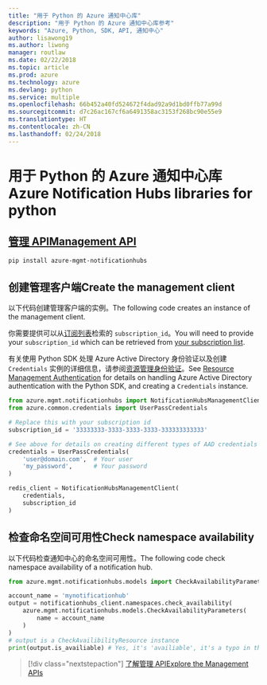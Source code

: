 ```yaml
---
title: "用于 Python 的 Azure 通知中心库"
description: "用于 Python 的 Azure 通知中心库参考"
keywords: "Azure, Python, SDK, API, 通知中心"
author: lisawong19
ms.author: liwong
manager: routlaw
ms.date: 02/22/2018
ms.topic: article
ms.prod: azure
ms.technology: azure
ms.devlang: python
ms.service: multiple
ms.openlocfilehash: 66b452a40fd524672f4dad92a9d1bd0ffb77a99d
ms.sourcegitcommit: d7c26ac167cf6a6491358ac3153f268bc90e55e9
ms.translationtype: HT
ms.contentlocale: zh-CN
ms.lasthandoff: 02/24/2018
---
```

# <a name="azure-notification-hubs-libraries-for-python"></a><span data-ttu-id="e6b71-104">用于 Python 的 Azure 通知中心库</span><span class="sxs-lookup"><span data-stu-id="e6b71-104">Azure Notification Hubs libraries for python</span></span>

## <a name="management-apipythonapioverviewazurenotificationhubsmanagement"></a>[<span data-ttu-id="e6b71-105">管理 API</span><span class="sxs-lookup"><span data-stu-id="e6b71-105">Management API</span></span>](/python/api/overview/azure/notificationhubs/management)

```bash
pip install azure-mgmt-notificationhubs
```

## <a name="create-the-management-client"></a><span data-ttu-id="e6b71-106">创建管理客户端</span><span class="sxs-lookup"><span data-stu-id="e6b71-106">Create the management client</span></span>

<span data-ttu-id="e6b71-107">以下代码创建管理客户端的实例。</span><span class="sxs-lookup"><span data-stu-id="e6b71-107">The following code creates an instance of the management client.</span></span>

<span data-ttu-id="e6b71-108">你需要提供可以从[订阅列表](https://manage.windowsazure.com/#Workspaces/AdminTasks/SubscriptionMapping)检索的 ``subscription_id``。</span><span class="sxs-lookup"><span data-stu-id="e6b71-108">You will need to provide your ``subscription_id`` which can be retrieved from [your subscription list](https://manage.windowsazure.com/#Workspaces/AdminTasks/SubscriptionMapping).</span></span>

<span data-ttu-id="e6b71-109">有关使用 Python SDK 处理 Azure Active Directory 身份验证以及创建 ``Credentials`` 实例的详细信息，请参阅[资源管理身份验证](/python/azure/python-sdk-azure-authenticate)。</span><span class="sxs-lookup"><span data-stu-id="e6b71-109">See [Resource Management Authentication](/python/azure/python-sdk-azure-authenticate) for details on handling Azure Active Directory authentication with the Python SDK, and creating a ``Credentials`` instance.</span></span>

```python
from azure.mgmt.notificationhubs import NotificationHubsManagementClient
from azure.common.credentials import UserPassCredentials

# Replace this with your subscription id
subscription_id = '33333333-3333-3333-3333-333333333333'

# See above for details on creating different types of AAD credentials
credentials = UserPassCredentials(
    'user@domain.com',  # Your user
    'my_password',      # Your password
)

redis_client = NotificationHubsManagementClient(
    credentials,
    subscription_id
)
```

## <a name="check-namespace-availability"></a><span data-ttu-id="e6b71-110">检查命名空间可用性</span><span class="sxs-lookup"><span data-stu-id="e6b71-110">Check namespace availability</span></span>

<span data-ttu-id="e6b71-111">以下代码检查通知中心的命名空间可用性。</span><span class="sxs-lookup"><span data-stu-id="e6b71-111">The following code check namespace availability of a notification hub.</span></span>
```python
from azure.mgmt.notificationhubs.models import CheckAvailabilityParameters

account_name = 'mynotificationhub'
output = notificationhubs_client.namespaces.check_availability(
    azure.mgmt.notificationhubs.models.CheckAvailabilityParameters(
        name = account_name
    )
)
# output is a CheckAvailibilityResource instance
print(output.is_availiable) # Yes, it's 'availiable', it's a typo in the REST API
```

> [!div class="nextstepaction"]
> [<span data-ttu-id="e6b71-112">了解管理 API</span><span class="sxs-lookup"><span data-stu-id="e6b71-112">Explore the Management APIs</span></span>](/python/api/overview/azure/notificationhubs/management)
